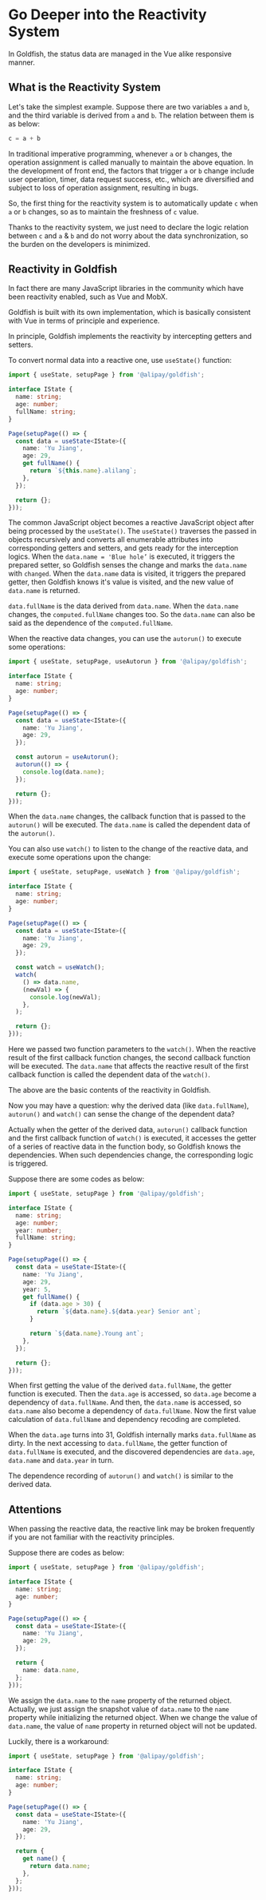 # Go Deeper into the Reactivity System

In Goldfish, the status data are managed in the Vue alike responsive manner.

## What is the Reactivity System

Let's take the simplest example. Suppose there are two variables `a` and `b`, and the third variable is derived from `a` and `b`. The relation between them is as below:

```js
c = a + b
```

In traditional imperative programming, whenever `a` or `b` changes, the operation assignment is called manually to maintain the above equation. In the development of front end, the factors that trigger `a` or `b` change include user operation, timer, data request success, etc., which are diversified and subject to loss of operation assignment, resulting in bugs.

So, the first thing for the reactivity system is to automatically update `c` when `a` or `b` changes, so as to maintain the freshness of `c` value.

Thanks to the reactivity system, we just need to declare the logic relation between `c` and `a` & `b` and do not worry about the data synchronization, so the burden on the developers is minimized.

## Reactivity in Goldfish

In fact there are many JavaScript libraries in the community which have been reactivity enabled, such as Vue and MobX.

Goldfish is built with its own implementation, which is basically consistent with Vue in terms of principle and experience.

In principle, Goldfish implements the reactivity by intercepting getters and setters.

To convert normal data into a reactive one, use `useState()` function:

```ts
import { useState, setupPage } from '@alipay/goldfish';

interface IState {
  name: string;
  age: number;
  fullName: string;
}

Page(setupPage(() => {
  const data = useState<IState>({
    name: 'Yu Jiang',
    age: 29,
    get fullName() {
      return `${this.name}.alilang`;
    },
  });

  return {};
}));
```

The common JavaScript object becomes a reactive JavaScript object after being processed by the `useState()`. The `useState()` traverses the passed in objects recursively and converts all enumerable attributes into corresponding getters and setters, and gets ready for the interception logics. When the `data.name = 'Blue hole’` is executed, it triggers the prepared setter, so Goldfish senses the change and marks the `data.name` with `changed`. When the `data.name` data is visited, it triggers the prepared getter, then Goldfish knows it's value is visited, and the new value of `data.name` is returned.

`data.fullName` is the data derived from `data.name`. When the `data.name` changes, the `computed.fullName` changes too. So the `data.name` can also be said as the dependence of the `computed.fullName`.

When the reactive data changes, you can use the `autorun()` to execute some operations:

```ts
import { useState, setupPage, useAutorun } from '@alipay/goldfish';

interface IState {
  name: string;
  age: number;
}

Page(setupPage(() => {
  const data = useState<IState>({
    name: 'Yu Jiang',
    age: 29,
  });

  const autorun = useAutorun();
  autorun(() => {
    console.log(data.name);
  });

  return {};
}));
```

When the `data.name` changes, the callback function that is passed to the `autorun()` will be executed. The `data.name` is called the dependent data of the `autorun()`.

You can also use `watch()` to listen to the change of the reactive data, and execute some operations upon the change:

```ts
import { useState, setupPage, useWatch } from '@alipay/goldfish';

interface IState {
  name: string;
  age: number;
}

Page(setupPage(() => {
  const data = useState<IState>({
    name: 'Yu Jiang',
    age: 29,
  });

  const watch = useWatch();
  watch(
    () => data.name,
    (newVal) => {
      console.log(newVal);
    },
  );

  return {};
}));
```

Here we passed two function parameters to the `watch()`. When the reactive result of the first callback function changes, the second callback function will be executed. The `data.name` that affects the reactive result of the first callback function is called the dependent data of the `watch()`.

The above are the basic contents of the reactivity in Goldfish.

Now you may have a question: why the derived data (like `data.fullName`), `autorun()` and `watch()` can sense the change of the dependent data?

Actually when the getter of the derived data, `autorun()` callback function and the first callback function of `watch()` is executed, it accesses the getter of a series of reactive data in the function body, so Goldfish knows the dependencies. When such dependencies change, the corresponding logic is triggered.

Suppose there are some codes as below:

```ts
import { useState, setupPage } from '@alipay/goldfish';

interface IState {
  name: string;
  age: number;
  year: number;
  fullName: string;
}

Page(setupPage(() => {
  const data = useState<IState>({
    name: 'Yu Jiang',
    age: 29,
    year: 5,
    get fullName() {
      if (data.age > 30) {
        return `${data.name}.${data.year} Senior ant`;
      }

      return `${data.name}.Young ant`;
    },
  });

  return {};
}));
```

When first getting the value of the derived `data.fullName`, the getter function is executed. Then the `data.age` is accessed, so `data.age` become a dependency of `data.fullName`. And then, the `data.name` is accessed, so `data.name` also become a dependency of `data.fullName`. Now the first value calculation of `data.fullName` and dependency recoding are completed.

When the `data.age` turns into 31, Goldfish internally marks `data.fullName` as dirty. In the next accessing to `data.fullName`, the getter function of `data.fullName` is executed, and the discovered dependencies are `data.age`, `data.name` and `data.year` in turn.

The dependence recording of `autorun()` and `watch()` is similar to the derived data.

## Attentions

When passing the reactive data, the reactive link may be broken frequently if you are not familiar with the reactivity principles.

Suppose there are codes as below:

```ts
import { useState, setupPage } from '@alipay/goldfish';

interface IState {
  name: string;
  age: number;
}

Page(setupPage(() => {
  const data = useState<IState>({
    name: 'Yu Jiang',
    age: 29,
  });

  return {
    name: data.name,
  };
}));
```

We assign the `data.name` to the `name` property of the returned object. Actually, we just assign the snapshot value of `data.name` to the `name` property while initializing the returned object. When we change the value of `data.name`, the value of `name` property in returned object will not be updated.

Luckily, there is a workaround:

```ts
import { useState, setupPage } from '@alipay/goldfish';

interface IState {
  name: string;
  age: number;
}

Page(setupPage(() => {
  const data = useState<IState>({
    name: 'Yu Jiang',
    age: 29,
  });

  return {
    get name() {
      return data.name;
    },
  };
}));
```
